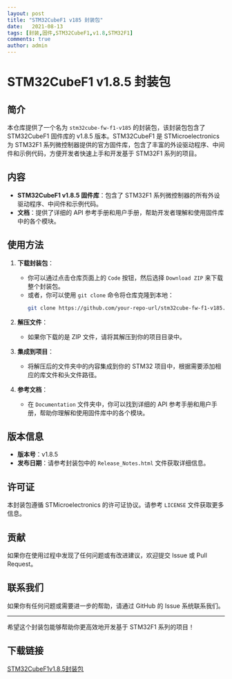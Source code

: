 ```yaml
---
layout: post
title: "STM32CubeF1 v185 封装包"
date:   2021-08-13
tags: [封装,固件,STM32CubeF1,v1.8,STM32F1]
comments: true
author: admin
---
```

# STM32CubeF1 v1.8.5 封装包

## 简介

本仓库提供了一个名为 `stm32cube-fw-f1-v185` 的封装包，该封装包包含了 STM32CubeF1 固件库的 v1.8.5 版本。STM32CubeF1 是 STMicroelectronics 为 STM32F1 系列微控制器提供的官方固件库，包含了丰富的外设驱动程序、中间件和示例代码，方便开发者快速上手和开发基于 STM32F1 系列的项目。

## 内容

- **STM32CubeF1 v1.8.5 固件库**：包含了 STM32F1 系列微控制器的所有外设驱动程序、中间件和示例代码。
- **文档**：提供了详细的 API 参考手册和用户手册，帮助开发者理解和使用固件库中的各个模块。

## 使用方法

1. **下载封装包**：
   - 你可以通过点击仓库页面上的 `Code` 按钮，然后选择 `Download ZIP` 来下载整个封装包。
   - 或者，你可以使用 `git clone` 命令将仓库克隆到本地：
     ```bash
     git clone https://github.com/your-repo-url/stm32cube-fw-f1-v185.git
     ```

2. **解压文件**：
   - 如果你下载的是 ZIP 文件，请将其解压到你的项目目录中。

3. **集成到项目**：
   - 将解压后的文件夹中的内容集成到你的 STM32 项目中，根据需要添加相应的库文件和头文件路径。

4. **参考文档**：
   - 在 `Documentation` 文件夹中，你可以找到详细的 API 参考手册和用户手册，帮助你理解和使用固件库中的各个模块。

## 版本信息

- **版本号**：v1.8.5
- **发布日期**：请参考封装包中的 `Release_Notes.html` 文件获取详细信息。

## 许可证

本封装包遵循 STMicroelectronics 的许可证协议。请参考 `LICENSE` 文件获取更多信息。

## 贡献

如果你在使用过程中发现了任何问题或有改进建议，欢迎提交 Issue 或 Pull Request。

## 联系我们

如果你有任何问题或需要进一步的帮助，请通过 GitHub 的 Issue 系统联系我们。

---

希望这个封装包能够帮助你更高效地开发基于 STM32F1 系列的项目！

## 下载链接

[STM32CubeF1v1.8.5封装包](https://pan.quark.cn/s/e56beaa4c9be)